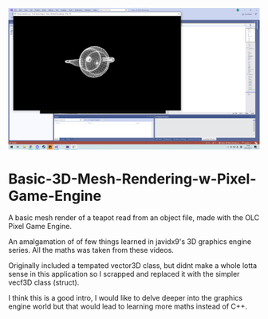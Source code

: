 ![alt text](https://github.com/Max4nd/Basic-3D-Mesh-Rendering-w-Pixel-Game-Engine/blob/master/キャプチャー.PNG)
# Basic-3D-Mesh-Rendering-w-Pixel-Game-Engine
A basic mesh render of a teapot read from an object file, made with the OLC Pixel Game Engine.

An amalgamation of of few things learned in javidx9's 3D graphics engine series.
All the maths was taken from these videos.

Originally included a tempated vector3D class, but didnt make a whole lotta sense in this application so I scrapped and replaced it with the simpler vecf3D class (struct).

I think this is a good intro, I would like to delve deeper into the graphics engine world but that would lead to learning more maths instead of C++.
